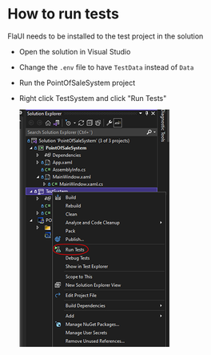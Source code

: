 # How to run tests
FlaUI needs to be installed to the test project in the solution
* Open the solution in Visual Studio
* Change the `.env` file to have `TestData` instead of `Data`
* Run the PointOfSaleSystem project
* Right click TestSystem and click "Run Tests"

    ![Image of how to run tests](images/runTests.png)